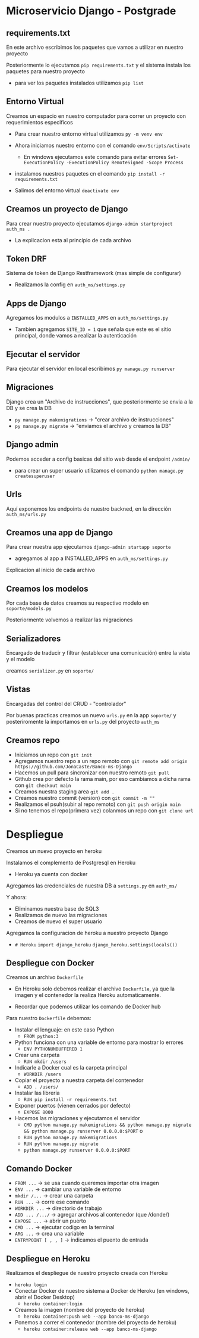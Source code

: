 # Microservicio Django - Postgrade

## requirements.txt
En este archivo escribimos los paquetes que vamos a utilizar en nuestro proyecto

Posteriormente lo ejecutamos `pip requirements.txt` y el sistema instala los paquetes para nuestro proyecto

* para ver los paquetes instalados utilizamos `pip list`

## Entorno Virtual
Creamos un espacio en nuestro computador para correr un proyecto con requerimientos especificos

* Para crear nuestro entorno virtual utilizamos `py -m venv env`
* Ahora iniciamos nuestro entorno con el comando `env/Scripts/activate`
    * En windows ejecutamos este comando para evitar errores `Set-ExecutionPolicy -ExecutionPolicy RemoteSigned -Scope Process`
* instalamos nuestros paquetes cn el comando `pip install -r requirements.txt`

* Salimos del entorno virtual `deactivate env`

## Creamos un proyecto de Django
Para crear nuestro proyecto ejecutamos `django-admin startproject auth_ms .`

* La explicacion esta al principio de cada archivo

## Token DRF
Sistema de token de Django Restframework (mas simple de configurar)

* Realizamos la config en `auth_ms/settings.py`

## Apps de Django
Agregamos los modulos a `INSTALLED_APPS` en `auth_ms/settings.py`

* Tambien agregamos `SITE_ID = 1` que señala que este es el sitio principal, donde vamos a realizar la autenticación

## Ejecutar el servidor
Para ejecutar el servidor en local escribimos `py manage.py runserver`

## Migraciones
Django crea un "Archivo de instrucciones", que posteriormente se envia a la DB y se crea la DB

* `py manage.py makemigrations` -> "crear archivo de instrucciones"
* `py manage.py migrate`        -> "enviamos el archivo y creamos la DB"

## Django admin
Podemos acceder a config basicas del sitio web desde el endpoint `/admin/`

* para crear un super usuario utilizamos el comando `python manage.py createsuperuser`

## Urls
Aquí exponemos los endpoints de nuestro backned, en la dirección `auth_ms/urls.py`

## Creamos una app de Django
Para crear nuestra app ejecutamos `django-admin startapp soporte`

* agregamos al app a INSTALLED_APPS en `auth_ms/settings.py`

Explicacion al inicio de cada archivo

## Creamos los modelos
Por cada base de datos creamos su respectivo modelo en `soporte/models.py`

Posteriormente volvemos a realizar las migraciones

## Serializadores
Encargado de traducir y filtrar (establecer una comunicación) entre la vista y el modelo

creamos `serializer.py` en `soporte/`

## Vistas
Encargadas del control del CRUD - "controlador"

Por buenas practicas creamos un nuevo `urls.py` en la app `soporte/`
y posteriromente la importamos en `urls.py` del proyecto `auth_ms`

## Creamos repo
* Iniciamos un repo con `git init`
* Agregamos nuestro repo a un repo remoto con `git remote add origin https://github.com/JonaCaste/Banco-ms-Django`
* Hacemos un pull para sincronizar con nuestro remoto `git pull`
* Github crea por defecto la rama main, por eso cambiamos a dicha rama con `git checkout main`
* Creamos nuestra staging area `git add .`
* Creamos nuestro commit (version) con `git commit -m ""`
* Realizamos el psuh(subir al repo remoto) con `git push origin main`
* Si no tenemos el repo(primera vez) colanmos un repo con `git clone url`

# Despliegue 
Creamos un nuevo proyecto en heroku

Instalamos el complemento de Postgresql en Heroku
* Heroku ya cuenta con docker

Agregamos las credenciales de nuestra DB a `settings.py` en `auth_ms/`
 
Y ahora:
* Eliminamos nuestra base de SQL3
* Realizamos de nuevo las migraciones
* Creamos de nuevo el super usuario

Agregamos la configuracion de heroku a nuestro proyecto Django
*   `# Heroku`
    `import django_heroku`
    `django_heroku.settings(locals())`

## Despliegue con Docker
Creamos un archivo `Dockerfile`

* En Heroku solo debemos realizar el archivo `Dockerfile`, ya que la imagen y el contenedor la realiza Heroku automaticamente.

* Recordar que podemos utilizar los comando de Docker hub

Para nuestro `Dockerfile` debemos:
* Instalar el lenguaje: en este caso Python
    * `FROM python:3`
* Python funciona con una variable de entorno para mostrar lo errores
    * `ENV PYTHONUNBUFFERED 1`
* Crear una carpeta
    * `RUN mkdir /users`
* Indicarle a Docker cual es la carpeta principal
    * `WORKDIR /users`
* Copiar el proyecto a nuestra carpeta del contenedor
    * `ADD . /users/`
* Instalar las libreria
    * `RUN pip install -r requirements.txt`
* Exponer puertos (vienen cerrados por defecto)
    * `EXPOSE 8000`
* Hacemos las migraciones y ejecutamos el servidor
    * `CMD python manage.py makemigrations && python manage.py migrate && python manage.py runserver 0.0.0.0:$PORT`
    o
    * `RUN python manage.py makemigrations`
    * `RUN python manage.py migrate`
    * `python manage.py runserver 0.0.0.0:$PORT`


## Comando Docker
* `FROM ...`        -> se usa cuando queremos importar otra imagen
* `ENV ...`         -> cambiar una variable de entorno
* `mkdir /...`      -> crear una carpeta
* `RUN ...`         -> corre ese comando
* `WORKDIR ...`     -> directorio de trabajo 
* `ADD ... /.../`   -> agregar archivos al contenedor (que /donde/)
* `EXPOSE ...`      -> abrir un puerto
* `CMD ...`         -> ejecutar codigo en la terminal
* `ARG ...`         -> crea una variable
* `ENTRYPOINT [ , , ]`   -> indicamos el puento de entrada  

## Despliegue en Heroku
Realizamos el despliegue de nuestro proyecto creada con Heroku
* `heroku login`
* Conectar Docker de nuestro sistema a Docker de Heroku (en windows, abrir el Docker Desktop)
    * `heroku container:login`
* Creamos la imagen (nombre del proyecto de heroku)
    * `heroku container:push web --app banco-ms-django`
* Ponemos a correr el contenedor (nombre del proyecto de heroku)
    * `heroku container:release web --app banco-ms-django`